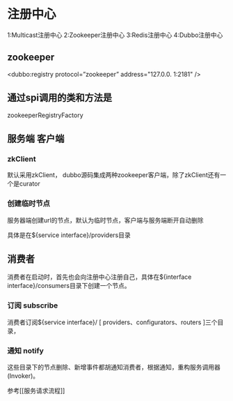 # 注册中心
1:Multicast注册中心
2:Zookeeper注册中心
3:Redis注册中心
4:Dubbo注册中心


## zookeeper
<dubbo:registry protocol=”zookeeper” address="127.0.0. 1:2181" />

## 通过spi调用的类和方法是
zookeeperRegistryFactory

## 服务端 客户端
### zkClient
默认采用zkClient， dubbo源码集成两种zookeeper客户端，除了zkClient还有一个是curator

### 创建临时节点
服务器端创建url的节点，默认为临时节点，客户端与服务端断开自动删除

具体是在${service interface}/providers目录


## 消费者
消费者在启动时，首先也会向注册中心注册自己，具体在${interface interface}/consumers目录下创建一个节点。

### 订阅 subscribe
消费者订阅${service interface}/ [ providers、configurators、routers ]三个目录，

### 通知 notify
这些目录下的节点删除、新增事件都胡通知消费者，根据通知，重构服务调用器(Invoker)。




参考[[服务请求流程]]